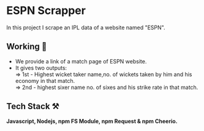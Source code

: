 # ESPN Scrapper

In this project I scrape an IPL data of a website named "ESPN".

## Working 📝

- We provide a link of a match page of ESPN website.
- It gives two outputs:\
=> 1st - Highest wicket taker name,no. of wickets taken by him and his economy in that match.\
=> 2nd - highest sixer name no. of sixes and his strike rate in that match.

## Tech Stack ⚒

**Javascript, Nodejs, npm FS Module, npm Request & npm Cheerio.**

